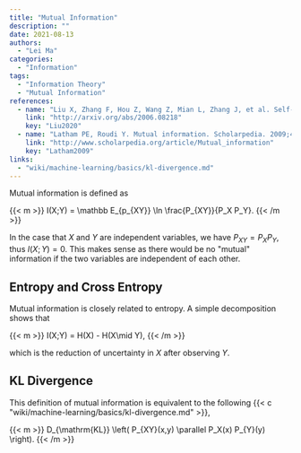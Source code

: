```yaml
---
title: "Mutual Information"
description: ""
date: 2021-08-13
authors:
  - "Lei Ma"
categories:
  - "Information"
tags:
  - "Information Theory"
  - "Mutual Information"
references:
  - name: "Liu X, Zhang F, Hou Z, Wang Z, Mian L, Zhang J, et al. Self-supervised Learning: Generative or Contrastive. arXiv [cs.LG]. 2020. Available: http://arxiv.org/abs/2006.08218"
    link: "http://arxiv.org/abs/2006.08218"
    key: "Liu2020"
  - name: "Latham PE, Roudi Y. Mutual information. Scholarpedia. 2009;4. doi:10.4249/scholarpedia.1658"
    link: "http://www.scholarpedia.org/article/Mutual_information"
    key: "Latham2009"
links:
  - "wiki/machine-learning/basics/kl-divergence.md"
---
```


Mutual information is defined as

{{< m >}}
I(X;Y) = \mathbb E_{p_{XY}} \ln \frac{P_{XY}}{P_X P_Y}.
{{< /m >}}

In the case that $X$ and $Y$ are independent variables, we have $P_{XY} = P_X P_Y$, thus $I(X;Y) = 0$. This makes sense as there would be no "mutual" information if the two variables are independent of each other.


## Entropy and Cross Entropy

Mutual information is closely related to entropy. A simple decomposition shows that

{{< m >}}
I(X;Y) = H(X) - H(X\mid Y),
{{< /m >}}

which is the reduction of uncertainty in $X$ after observing $Y$.


## KL Divergence

This definition of mutual information is equivalent to the following {{< c "wiki/machine-learning/basics/kl-divergence.md" >}},

{{< m >}}
D_{\mathrm{KL}} \left(  P_{XY}(x,y) \parallel  P_X(x) P_{Y}(y) \right).
{{< /m >}}





